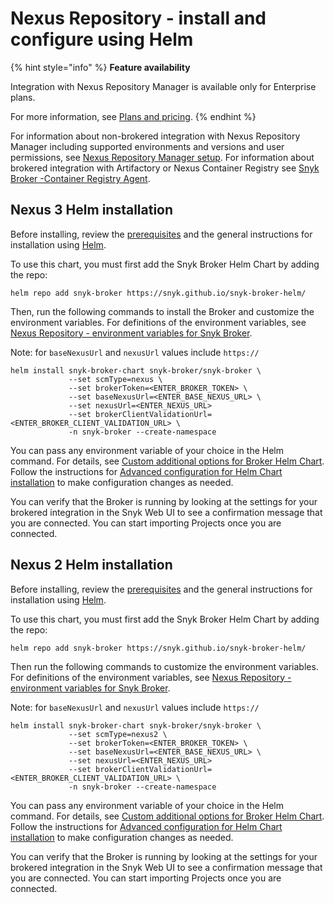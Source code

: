 # Nexus Repository - install and configure using Helm

{% hint style="info" %}
**Feature availability**

Integration with Nexus Repository Manager is available only for Enterprise plans.

For more information, see [Plans and pricing](https://snyk.io/plans).
{% endhint %}

For information about non-brokered integration with Nexus Repository Manager including supported environments and versions and user permissions, see [Nexus Repository Manager setup](../../../../scan-using-snyk/snyk-open-source/scan-open-source-libraries-and-licenses/package-repository-integrations/nexus-repository-manager-connection-setup/). For information about brokered integration with Artifactory or Nexus Container Registry see [Snyk Broker -Container Registry Agent](../../snyk-broker-container-registry-agent/).

## Nexus 3 Helm installation

Before installing, review the [prerequisites](./) and the general instructions for installation using [Helm](../install-and-configure-broker-using-helm.md).

To use this chart, you must first add the Snyk Broker Helm Chart by adding the repo:

`helm repo add snyk-broker https://snyk.github.io/snyk-broker-helm/`

Then, run the following commands to install the Broker and customize the environment variables. For definitions of the environment variables, see [Nexus Repository - environment variables for Snyk Broker](nexus-repository-environment-variables-for-snyk-broker.md).

Note: for `baseNexusUrl` and `nexusUrl` values include `https://`

```
helm install snyk-broker-chart snyk-broker/snyk-broker \
             --set scmType=nexus \
             --set brokerToken=<ENTER_BROKER_TOKEN> \
             --set baseNexusUrl=<ENTER_BASE_NEXUS_URL> \
             --set nexusUrl=<ENTER_NEXUS_URL>
             --set brokerClientValidationUrl=<ENTER_BROKER_CLIENT_VALIDATION_URL> \
             -n snyk-broker --create-namespace
```

You can pass any environment variable of your choice in the Helm command. For details, see [Custom additional options for Broker Helm Chart](../advanced-configuration-for-helm-chart-installation/custom-additional-options-for-broker-helm-chart-installation.md). Follow the instructions for [Advanced configuration for Helm Chart installation](../advanced-configuration-for-helm-chart-installation/) to make configuration changes as needed.

You can verify that the Broker is running by looking at the settings for your brokered integration in the Snyk Web UI to see a confirmation message that you are connected. You can start importing Projects once you are connected.

## Nexus 2 Helm installation

Before installing, review the [prerequisites](./) and the general instructions for installation using [Helm](../install-and-configure-broker-using-helm.md).

To use this chart, you must first add the Snyk Broker Helm Chart by adding the repo:

`helm repo add snyk-broker https://snyk.github.io/snyk-broker-helm/`

Then run the following commands to customize the environment variables. For definitions of the environment variables, see [Nexus Repository - environment variables for Snyk Broker](nexus-repository-environment-variables-for-snyk-broker.md).

Note: for `baseNexusUrl` and `nexusUrl` values include `https://`

```
helm install snyk-broker-chart snyk-broker/snyk-broker \
             --set scmType=nexus2 \
             --set brokerToken=<ENTER_BROKER_TOKEN> \
             --set baseNexusUrl=<ENTER_BASE_NEXUS_URL> \
             --set nexusUrl=<ENTER_NEXUS_URL>
             --set brokerClientValidationUrl=<ENTER_BROKER_CLIENT_VALIDATION_URL> \
             -n snyk-broker --create-namespace
```

You can pass any environment variable of your choice in the Helm command. For details, see [Custom additional options for Broker Helm Chart](../advanced-configuration-for-helm-chart-installation/custom-additional-options-for-broker-helm-chart-installation.md). Follow the instructions for [Advanced configuration for Helm Chart installation](../advanced-configuration-for-helm-chart-installation/) to make configuration changes as needed.

You can verify that the Broker is running by looking at the settings for your brokered integration in the Snyk Web UI to see a confirmation message that you are connected. You can start importing Projects once you are connected.
